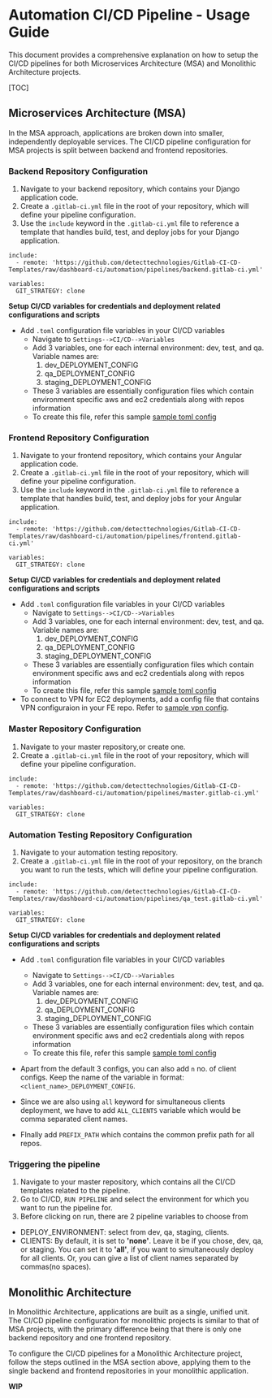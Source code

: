 # Automation CI/CD Pipeline - Usage Guide

This document provides a comprehensive explanation on how to setup the CI/CD pipelines for both Microservices Architecture (MSA) and Monolithic Architecture projects.

[TOC]

## Microservices Architecture (MSA)

In the MSA approach, applications are broken down into smaller, independently deployable services. The CI/CD pipeline configuration for MSA projects is split between backend and frontend repositories.

### Backend Repository Configuration

1. Navigate to your backend repository, which contains your Django application code.
2. Create a `.gitlab-ci.yml` file in the root of your repository, which will define your pipeline configuration.
3. Use the `include` keyword in the `.gitlab-ci.yml` file to reference a template that handles build, test, and deploy jobs for your Django application.

```
include:
  - remote: 'https://github.com/detecttechnologies/Gitlab-CI-CD-Templates/raw/dashboard-ci/automation/pipelines/backend.gitlab-ci.yml'

variables:
  GIT_STRATEGY: clone

```
**Setup CI/CD variables for credentials and deployment related configurations and scripts**

- Add `.toml` configuration file variables in your CI/CD variables
  - Navigate to `Settings-->CI/CD-->Variables`
  - Add 3 variables, one for each internal environment: dev, test, and qa. Variable names are:
    1. dev_DEPLOYMENT_CONFIG 
    2. qa_DEPLOYMENT_CONFIG
    3. staging_DEPLOYMENT_CONFIG
  - These 3 variables are essentially configuration files which contain environment specific aws and ec2 credentials along with repos information
  - To create this file, refer this sample [sample toml config](../configs/sample.toml)

### Frontend Repository Configuration

1. Navigate to your frontend repository, which contains your Angular application code.
2. Create a `.gitlab-ci.yml` file in the root of your repository, which will define your pipeline configuration.
3. Use the `include` keyword in the `.gitlab-ci.yml` file to reference a template that handles build, test, and deploy jobs for your Angular application. 

```
include:
  - remote: 'https://github.com/detecttechnologies/Gitlab-CI-CD-Templates/raw/dashboard-ci/automation/pipelines/frontend.gitlab-ci.yml'

variables:
  GIT_STRATEGY: clone

```
**Setup CI/CD variables for credentials and deployment related configurations and scripts**

- Add `.toml` configuration file variables in your CI/CD variables
  - Navigate to `Settings-->CI/CD-->Variables`
  - Add 3 variables, one for each internal environment: dev, test, and qa. Variable names are:
    1. dev_DEPLOYMENT_CONFIG 
    2. qa_DEPLOYMENT_CONFIG
    3. staging_DEPLOYMENT_CONFIG
  - These 3 variables are essentially configuration files which contain environment specific aws and ec2 credentials along with repos information
  - To create this file, refer this sample [sample toml config](../configs/sample.toml)
- To connect to VPN for EC2 deployments, add a config file that contains VPN configuraion in your FE repo. Refer to [sample vpn config](../configs/vpn_config_sample.toml). 


### Master Repository Configuration

1. Navigate to your master repository,or create one.
2. Create a `.gitlab-ci.yml` file in the root of your repository, which will define your pipeline configuration.

```
include:
  - remote: 'https://github.com/detecttechnologies/Gitlab-CI-CD-Templates/raw/dashboard-ci/automation/pipelines/master.gitlab-ci.yml'

variables:
  GIT_STRATEGY: clone

```

### Automation Testing Repository Configuration

1. Navigate to your automation testing repository.
2. Create a `.gitlab-ci.yml` file in the root of your repository, on the branch you want to run the tests, which will define your pipeline configuration.

```
include:
  - remote: 'https://github.com/detecttechnologies/Gitlab-CI-CD-Templates/raw/dashboard-ci/automation/pipelines/qa_test.gitlab-ci.yml'

variables:
  GIT_STRATEGY: clone

```

**Setup CI/CD variables for credentials and deployment related configurations and scripts**

- Add `.toml` configuration file variables in your CI/CD variables
  - Navigate to `Settings-->CI/CD-->Variables`
  - Add 3 variables, one for each internal environment: dev, test, and qa. Variable names are:
    1. dev_DEPLOYMENT_CONFIG 
    2. qa_DEPLOYMENT_CONFIG
    3. staging_DEPLOYMENT_CONFIG
  - These 3 variables are essentially configuration files which contain environment specific aws and ec2 credentials along with repos information
  - To create this file, refer this sample [sample toml config](../configs/sample.toml)

- Apart from the default 3 configs, you can also add `n` no. of client configs. Keep the name of the variable in format: `<client_name>_DEPLOYMENT_CONFIG`.

- Since we are also using `all` keyword for simultaneous clients deployment, we have to add `ALL_CLIENTS` variable which would be comma separated client names.
- FInally add `PREFIX_PATH` which contains the common prefix path for all repos.



### Triggering the pipeline

1. Navigate to your master repository, which contains all the CI/CD templates related to the pipeline.
2. Go to CI/CD, `RUN PIPELINE` and select the environment for which you want to run the pipeline for.
3. Before clicking on run, there are 2 pipeline variables to choose from
  - DEPLOY_ENVIRONMENT: select from dev, qa, staging, clients.
  - CLIENTS: By default, it is set to **'none'**. Leave it be if you chose, dev, qa, or staging. You can set it to **'all'**, if you want to simultaneously deploy for all clients. Or, you can give a list of client names separated by commas(no spaces).   


## Monolithic Architecture

In Monolithic Architecture, applications are built as a single, unified unit. The CI/CD pipeline configuration for monolithic projects is similar to that of MSA projects, with the primary difference being that there is only one backend repository and one frontend repository.

To configure the CI/CD pipelines for a Monolithic Architecture project, follow the steps outlined in the MSA section above, applying them to the single backend and frontend repositories in your monolithic application.

**WIP**
